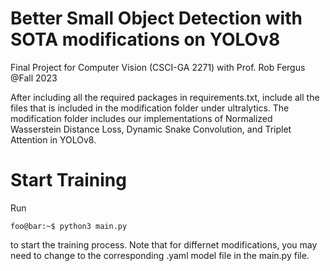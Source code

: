 # Better Small Object Detection with SOTA modifications on YOLOv8
Final Project for Computer Vision (CSCI-GA 2271) with Prof. Rob Fergus @Fall 2023



After including all the required packages in requirements.txt, include all the files that is included in the modification folder under ultralytics. The modification folder includes our implementations of Normalized Wasserstein Distance Loss, Dynamic Snake Convolution, and Triplet Attention in YOLOv8. 

# Start Training
Run
```console
foo@bar:~$ python3 main.py
```
to start the training process. Note that for differnet modifications, you may need to change to the corresponding .yaml model file in the main.py file.
